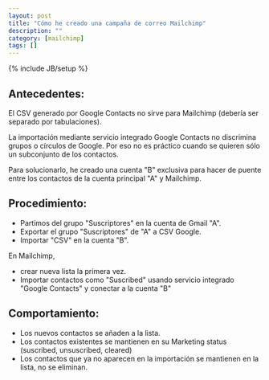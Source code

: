 ```yaml
---
layout: post
title: "Cómo he creado una campaña de correo Mailchimp"
description: ""
category: [mailchimp]
tags: []
---
```

{% include JB/setup %}

## Antecedentes:

El CSV generado por Google Contacts no sirve para Mailchimp (debería ser separado por tabulaciones).

La importación mediante servicio integrado Google Contacts no discrimina grupos o círculos de Google. Por eso no es práctico cuando se quieren sólo un subconjunto de los contactos.

Para solucionarlo, he creado una cuenta "B" exclusiva para hacer de puente entre los contactos de la cuenta principal "A" y Mailchimp.

## Procedimiento:

- Partimos del grupo "Suscriptores" en la cuenta de Gmail "A".
- Exportar el grupo "Suscriptores" de "A" a CSV Google.
- Importar "CSV" en la cuenta "B".

En Mailchimp, 

- crear nueva lista la primera vez.
- Importar contactos como "Suscribed" usando servicio integrado "Google Contacts" y conectar a la cuenta "B"

## Comportamiento:

- Los nuevos contactos se añaden a la lista.
- Los contactos existentes se mantienen en su Marketing status (suscribed, unsuscribed, cleared)
- Los contactos que ya no aparecen en la importación se mantienen en la lista, no se eliminan.
